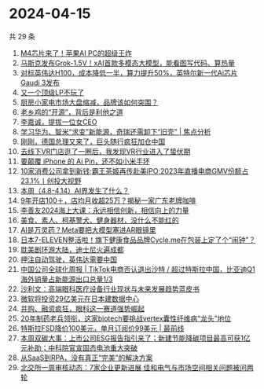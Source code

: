 # 2024-04-15

共 29 条

<!-- BEGIN 36KR -->
<!-- 最后更新时间 2024-04-15 01:56:06 +0800 -->
1. [M4芯片来了！苹果AI PC的超级王炸](https://36kr.com/p/2731853472876289)
1. [马斯克发布Grok-1.5V！xAI首款多模态大模型，能看图写代码、算热量](https://36kr.com/p/2731428660062721)
1. [对标英伟达H100，成本降低一半，算力提升50%，英特尔新一代Ai芯片Gaudi 3发布](https://36kr.com/p/2731165028542979)
1. [又一个顶级LP不玩了](https://36kr.com/p/2732684687042818)
1. [厨房小家电市场大盘缩减，品牌该如何突围？](https://36kr.com/p/2730525939468038)
1. [老乡鸡的“开源”，背后是利他之道](https://36kr.com/p/2730510102586368)
1. [李嘉诚，提拔一位女CEO](https://36kr.com/p/2731594950912516)
1. [学习华为、智米“求变”新能源，奇瑞还需卸下“旧壳” | 焦点分析](https://36kr.com/p/2731658129566208)
1. [刚刚，德国总理又来了，巨头随行疯狂加仓中国](https://36kr.com/p/2732732324276743)
1. [去线下VR门店逛了一圈后，我发现VR行业进入了蛰伏期](https://36kr.com/p/2730421427425920)
1. [要颠覆 iPhone 的 Ai Pin，还不如小米手环](https://36kr.com/p/2731468090845444)
1. [10家消费公司拿到新钱;霸王茶姬再传赴美IPO;2023年直播电商GMV份额占23.1%丨创投大视野](https://36kr.com/p/2730364322161670)
1. [本周（4.8-4.14）AI界发生了什么？](https://36kr.com/p/2733135572691458)
1. [9年开店100＋，店均月收超25万？揭秘一家广东老牌咖啡](https://36kr.com/p/2732624412305671)
1. [李善友2024海上大课：永远相信创新，相信向上的力量](https://36kr.com/p/2732051791423746)
1. [美食、素人、柯基警犬、健身器材，没什么不能红的](https://36kr.com/p/2731892158130435)
1. [AI是万灵药？Meta要把大模型塞进AR眼镜里](https://36kr.com/p/2731705721170180)
1. [日本7-ELEVEN整活啦！旗下健康食品品牌Cycle.me在包装上定了个“闹钟”？](https://36kr.com/p/2732572955371783)
1. [耽美剧环游大陆，迪士尼火遍成都](https://36kr.com/p/2731891638577664)
1. [押注自动驾驶，英伟达需要中国](https://36kr.com/p/2731860143024391)
1. [中国公司全球化周报 | TikTok电商否认退出沙特 / 超过特斯拉中国，比亚迪Q1海外销量占新能源出口总量1/3](https://36kr.com/p/2731334265711112)
1. [沙利文：高端眼科医疗设备行业现状与未来发展趋势蓝皮书](https://36kr.com/p/2732590631741957)
1. [微软将投资29亿美元在日本建数据中心](https://36kr.com/p/2727072178267145)
1. [并购、融资疯狂，眼科这一赛道强势崛起](https://36kr.com/p/2732547502975491)
1. [20年制药老兵领衔，这家biotech要挑战vertex囊性纤维病“龙头”地位](https://36kr.com/p/2732547683461635)
1. [特斯拉FSD降价100美元，单月订阅价99美元 | 最前线](https://36kr.com/p/2733081026931205)
1. [本周双碳大事：上市公司ESG报告指引来了；新建节能降碳项目最高可获1亿元补助；中科院官宣固态电池重大突破](https://36kr.com/p/2732701343230216)
1. [从SaaS到RPA，没有真正“完美”的解决方案](https://36kr.com/p/2392259093977732)
1. [北交所一周审核动态：7家企业更新进展 佳和电气与市场空间相关问题被问两轮](https://36kr.com/p/2731906213292552)
<!-- END 36KR -->